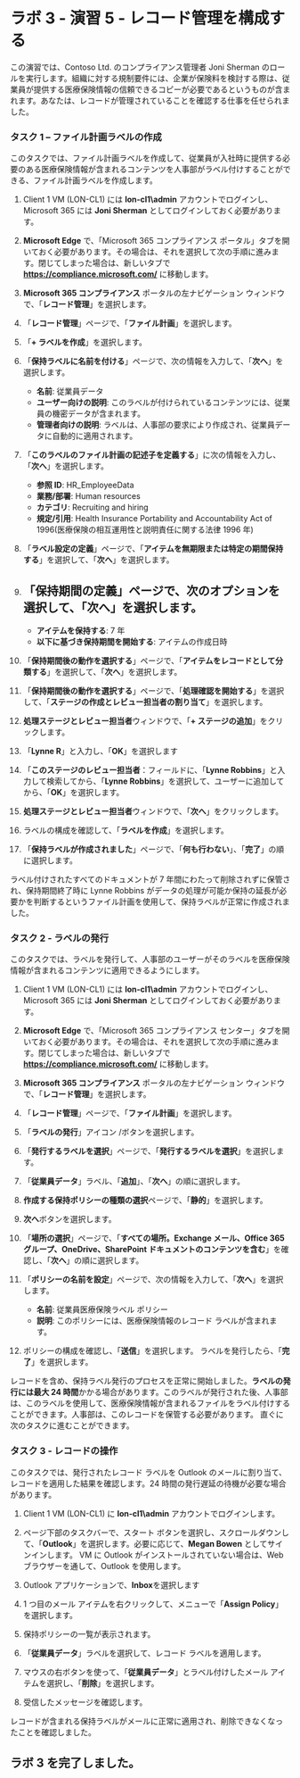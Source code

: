 # ラボ 3 - 演習 5  - レコード管理を構成する

この演習では、Contoso Ltd. のコンプライアンス管理者 Joni Sherman のロールを実行します。組織に対する規制要件には、企業が保険料を検討する際は、従業員が提供する医療保険情報の信頼できるコピーが必要であるというものが含まれます。あなたは、レコードが管理されていることを確認する仕事を任せられました。

### タスク 1 – ファイル計画ラベルの作成

このタスクでは、ファイル計画ラベルを作成して、従業員が入社時に提供する必要のある医療保険情報が含まれるコンテンツを人事部がラベル付けすることができる、ファイル計画ラベルを作成します。

1. Client 1 VM (LON-CL1) には **lon-cl1\admin** アカウントでログインし、Microsoft 365 には **Joni Sherman** としてログインしておく必要があります。 

2. **Microsoft Edge** で、「Microsoft 365 コンプライアンス ポータル」タブを開いておく必要があります。その場合は、それを選択して次の手順に進みます。閉じてしまった場合は、新しいタブで **https://compliance.microsoft.com/** に移動します。 

3. **Microsoft 365 コンプライアンス** ポータルの左ナビゲーション ウィンドウで、「**レコード管理**」を選択します。

4. 「**レコード管理**」ページで、「**ファイル計画**」を選択します。

5. 「**+ ラベルを作成**」を選択します。

6. 「**保持ラベルに名前を付ける**」ページで、次の情報を入力して、「**次へ**」を選択します。
    - **名前**: 従業員データ
    - **ユーザー向けの説明**: このラベルが付けられているコンテンツには、従業員の機密データが含まれます。
    - **管理者向けの説明**: ラベルは、人事部の要求により作成され、従業員データに自動的に適用されます。

7. 「**このラベルのファイル計画の記述子を定義する**」に次の情報を入力し、「**次へ**」を選択します。

    - **参照 ID**: HR_EmployeeData
    - **業務/部署**: Human resources
    - **カテゴリ**: Recruiting and hiring
    - **規定/引用**: Health Insurance Portability and Accountability Act of 1996(医療保険の相互運用性と説明責任に関する法律 1996 年)

8. 「**ラベル設定の定義**」ページで、「**アイテムを無期限または特定の期間保持する**」を選択して、「**次へ**」を選択します。

9. 「**保持期間の定義**」ページで、次のオプションを選択して、「**次へ**」を選択します。
    - 
    - **アイテムを保持する**: 7 年
    - **以下に基づき保持期間を開始する**: アイテムの作成日時

10. 「**保持期間後の動作を選択する**」ページで、「**アイテムをレコードとして分類する**」を選択して、「**次へ**」を選択します。

11. 「**保持期間後の動作を選択する**」ページで、「**処理確認を開始する**」を選択して、「**ステージの作成とレビュー担当者の割り当て**」を選択します。

12. **処理ステージとレビュー担当者**ウィンドウで、「**+ ステージの追加**」をクリックします。

13. 「**Lynne R**」と入力し、「**OK**」を選択します 

14.  「**このステージのレビュー担当者**：フィールドに、「**Lynne Robbins**」と入力して検索してから、「**Lynne Robbins**」を選択して、ユーザーに追加してから、「**OK**」を選択します。

15. **処理ステージとレビュー担当者**ウィンドウで、「**次へ**」をクリックします。

16. ラベルの構成を確認して、「**ラベルを作成**」を選択します。

17. 「**保持ラベルが作成されました**」ページで、「**何も行わない**」、「**完了**」の順に選択します。

ラベル付けされたすべてのドキュメントが 7 年間にわたって削除されずに保管され、保持期間終了時に Lynne Robbins がデータの処理が可能か保持の延長が必要かを判断するというファイル計画を使用して、保持ラベルが正常に作成されました。

### タスク 2 - ラベルの発行

このタスクでは、ラベルを発行して、人事部のユーザーがそのラベルを医療保険情報が含まれるコンテンツに適用できるようにします。  

1. Client 1 VM (LON-CL1) には **lon-cl1\admin** アカウントでログインし、Microsoft 365 には **Joni Sherman** としてログインしておく必要があります。 

2. **Microsoft Edge** で、「Microsoft 365 コンプライアンス センター」タブを開いておく必要があります。その場合は、それを選択して次の手順に進みます。閉じてしまった場合は、新しいタブで **https://compliance.microsoft.com/** に移動します。 

3. **Microsoft 365 コンプライアンス** ポータルの左ナビゲーション ウィンドウで、「**レコード管理**」を選択します。

4. 「**レコード管理**」ページで、「**ファイル計画**」を選択します。

5. 「**ラベルの発行**」アイコン /ボタンを選択します。

6. 「**発行するラベルを選択**」ページで、「**発行するラベルを選択**」を選択します。

7. 「**従業員データ**」ラベル、「**追加**」、「**次へ**」の順に選択します。 

8. **作成する保持ポリシーの種類の選択**ページで、「**静的**」を選択します。

9. **次へ**ボタンを選択します。

10. 「**場所の選択**」ページで、「**すべての場所。Exchange メール、Office 365 グループ、OneDrive、SharePoint ドキュメントのコンテンツを含む**」を確認し、「**次へ**」の順に選択します。

11. 「**ポリシーの名前を設定**」ページで、次の情報を入力して、「**次へ**」を選択します。
    - **名前**: 従業員医療保険ラベル ポリシー
    - **説明**: このポリシーには、医療保険情報のレコード ラベルが含まれます。

12. ポリシーの構成を確認し、「**送信**」を選択します。  ラベルを発行したら、「**完了**」を選択します。

レコードを含め、保持ラベル発行のプロセスを正常に開始しました。**ラベルの発行には最大 24 時間**かかる場合があります。このラベルが発行された後、人事部は、このラベルを使用して、医療保険情報が含まれるファイルをラベル付けすることができます。人事部は、このレコードを保管する必要があります。  直ぐに次のタスクに進むことができます。

### タスク 3 - レコードの操作

このタスクでは、発行されたレコード ラベルを Outlook のメールに割り当て、レコードを適用した結果を確認します。24 時間の発行遅延の待機が必要な場合があります。

1. Client 1 VM (LON-CL1) に **lon-cl1\admin** アカウントでログインします。

2. ページ下部のタスクバーで、スタート ボタンを選択し、スクロールダウンして、「**Outlook**」を選択します。必要に応じて、**Megan Bowen** としてサインインします。  VM に Outlook がインストールされていない場合は、Web ブラウザーを通して、Outlook を使用します。
 
3. Outlook アプリケーションで、**Inbox**を選択します

4. 1 つ目のメール アイテムを右クリックして、メニューで「**Assign Policy**」を選択します。

5. 保持ポリシーの一覧が表示されます。

6. 「**従業員データ**」ラベルを選択して、レコード ラベルを適用します。  

7. マウスの右ボタンを使って、「**従業員データ**」とラベル付けしたメール アイテムを選択し、「**削除**」を選択します。

8. 受信したメッセージを確認します。

レコードが含まれる保持ラベルがメールに正常に適用され、削除できなくなったことを確認しました。 

## ラボ 3 を完了しました。
